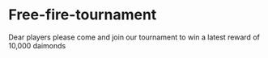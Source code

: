 # Free-fire-tournament
Dear players please come and join our tournament to win a latest reward of 10,000 daimonds
